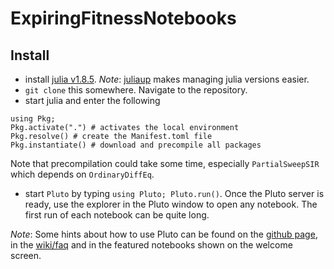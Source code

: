 # ExpiringFitnessNotebooks

## Install

- install [julia v1.8.5](https://julialang.org/downloads/). *Note*: [juliaup](https://github.com/JuliaLang/juliaup) makes managing julia versions easier.
- `git clone` this somewhere. Navigate to the repository. 
- start julia and enter the following

```
using Pkg; 
Pkg.activate(".") # activates the local environment
Pkg.resolve() # create the Manifest.toml file
Pkg.instantiate() # download and precompile all packages
```

  Note that precompilation could take some time, especially `PartialSweepSIR` which depends on `OrdinaryDiffEq`.

- start `Pluto` by typing `using Pluto; Pluto.run()`. Once the Pluto server is ready, use the explorer in the Pluto window to open any notebook. The first run of each notebook can be quite long. 

*Note*: Some hints about how to use Pluto can be found on the [github page](https://github.com/fonsp/Pluto.jl), in the [wiki/faq](https://github.com/fonsp/Pluto.jl/wiki) and in the featured notebooks shown on the welcome screen. 




